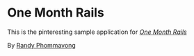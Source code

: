 # One Month Rails

This is the pinteresting sample application for
[*One Month Rails*](http://onemonthrails.com)

By [Randy Phommavong](https://github.com/Randimize/pinteresting)